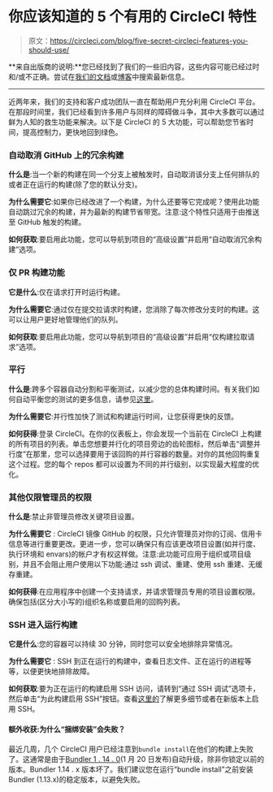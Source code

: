 # 你应该知道的 5 个有用的 CircleCI 特性

> 原文：<https://circleci.com/blog/five-secret-circleci-features-you-should-use/>

**来自出版商的说明:**您已经找到了我们的一些旧内容，这些内容可能已经过时和/或不正确。尝试在[我们的文档](https://circleci.com/docs/)或[博客](https://circleci.com/blog/)中搜索最新信息。

* * *

近两年来，我们的支持和客户成功团队一直在帮助用户充分利用 CircleCI 平台。在那段时间里，我们已经看到许多用户与同样的障碍做斗争，其中大多数可以通过鲜为人知的救生功能来解决。以下是 CircleCI 的 5 大功能，可以帮助您节省时间，提高控制力，更快地回到绿色。

### 自动取消 GitHub 上的冗余构建

**什么是**:当一个新的构建在同一个分支上被触发时，自动取消该分支上任何排队的或者正在运行的构建(除了您的默认分支)。

**为什么需要它**:如果你已经改进了一个构建，为什么还要等它完成呢？使用此功能自动跳过冗余的构建，并为最新的构建节省带宽。注意:这个特性只适用于由推送至 GitHub 触发的构建。

**如何获取**:要启用此功能，您可以导航到项目的“高级设置”并启用“自动取消冗余构建”选项。

### 仅 PR 构建功能

**它是什么**:仅在请求打开时运行构建。

**为什么需要它**:通过仅在提交拉请求时构建，您消除了每次修改分支时的构建。这可以让用户更好地管理他们的队列。

**如何获取**:要启用此功能，您可以导航到项目的“高级设置”并启用“仅构建拉取请求”选项。

### 平行

**什么是**:跨多个容器自动分割和平衡测试，以减少您的总体构建时间。有关我们如何自动平衡您的测试的更多信息，请参见[这里](https://circleci.com/blog/announcing-automatic-test-balancing/)。

**为什么需要它**:并行性加快了测试和构建运行时间，让您获得更快的反馈。

**如何获得**:登录 CircleCI。在你的仪表板上，你会发现一个当前在 CircleCI 上构建的所有项目的列表。单击您想要并行化的项目旁边的齿轮图标，然后单击“调整并行度”在那里，您可以选择要用于该回购的并行容器的数量。对你的其他回购重复这个过程。您的每个 repos 都可以设置为不同的并行级别，以实现最大程度的优化。

### 其他仅限管理员的权限

**什么是**:禁止非管理员修改关键项目设置。

**为什么需要它** : CircleCI 镜像 GitHub 的权限，只允许管理员对你的订阅、信用卡信息等进行重要更改。更进一步，您可以确保只有应该更改项目设置(如并行度、执行环境和 envars)的帐户才有权这样做。注意:此功能可应用于组织或项目级别，并且不会阻止用户使用以下功能:通过 ssh 调试、重建、使用 ssh 重建、无缓存重建。

**如何获得**:在应用程序中创建一个支持请求，并请求管理员专用的项目设置权限。确保包括(区分大小写的)组织名称或要启用的回购列表。

### SSH 进入运行构建

**它是什么**:您的容器可以持续 30 分钟，同时您可以安全地排除异常情况。

**为什么需要它** : SSH 到正在运行的构建中，查看日志文件、正在运行的进程等等，以便更快地排除故障。

**如何获取**:要为正在运行的构建启用 SSH 访问，请转到“通过 SSH 调试”选项卡，然后单击“为此构建启用 SSH”按钮。查看[这里的](https://circleci.com/docs/1.0/ssh-build/)了解更多细节或者在新版本上启用 SSH。

#### 额外收获:为什么“捆绑安装”会失败？

最近几周，几个 CircleCI 用户已经注意到`bundle install`在他们的构建上失败了。这通常是由于[Bundler 1 . 14 . 0](https://rubygems.org/gems/bundler/versions/1.14.0.pre.1)(1 月 20 日发布)自动升级，除非你锁定以前的版本。Bundler 1.14 . x 版本坏了。我们建议您在运行“bundle install”之前安装 Bundler (1.13.x)的稳定版本，以避免失败。